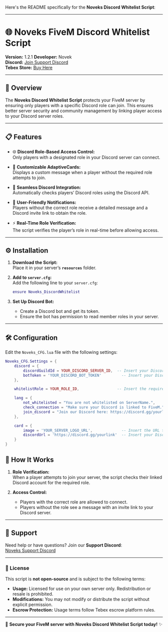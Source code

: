 Here's the README specifically for the **Noveks Discord Whitelist Script**:

---

# 🌐 Noveks FiveM Discord Whitelist Script

**Version:** 1.2.1
**Developer:** Novek  
**Discord:** [Join Support Discord](https://discord.gg/8q8BnmgXq2)  
**Tebex Store:** [Buy Here](https://noveks-workspace.tebex.io/package/6546483)  

---

## 📄 Overview

The **Noveks Discord Whitelist Script** protects your FiveM server by ensuring only players with a specific Discord role can join. This ensures better server security and community management by linking player access to your Discord server roles.

---

## 📋 Features

- 🌐 **Discord Role-Based Access Control:**  
  Only players with a designated role in your Discord server can connect.

- 🎨 **Customizable AdaptiveCards:**  
  Displays a custom message when a player without the required role attempts to join.

- 🔗 **Seamless Discord Integration:**  
  Automatically checks players’ Discord roles using the Discord API.

- 👋 **User-Friendly Notifications:**  
  Players without the correct role receive a detailed message and a Discord invite link to obtain the role.

- ⚡ **Real-Time Role Verification:**  
  The script verifies the player’s role in real-time before allowing access.

---

## ⚙️ Installation

1. **Download the Script:**  
   Place it in your server’s **`resources`** folder.

2. **Add to `server.cfg`:**  
   Add the following line to your `server.cfg`:
   ```lua
   ensure Noveks_DiscordWhitelist
   ```

3. **Set Up Discord Bot:**  
   - Create a Discord bot and get its token.
   - Ensure the bot has permission to read member roles in your server.

---

## 🛠️ Configuration

Edit the `Noveks_CFG.lua` file with the following settings:

```lua
Noveks_CFG.Settings = {
    discord = {
        discordGuildId = YOUR_DISCORD_SERVER_ID,  -- Insert your Discord server ID
        botToken = 'YOUR_DISCORD_BOT_TOKEN'         -- Insert your Discord bot token
    },

    whitelistRole = YOUR_ROLE_ID,                 -- Insert the required Discord role ID

    lang = {
        not_whitelisted = "You are not whitelisted on ServerName.",  
        check_connection = "Make sure your Discord is linked to FiveM.",
        join_discord = "Join our Discord here: https://discord.gg/yourlink"  -- Insert your Discord invite link
    },

    card = {
        image = 'YOUR_SERVER_LOGO_URL',             -- Insert the URL to your server logo
        discordUrl = 'https://discord.gg/yourlink'  -- Insert your Discord invite link
    }
}
```

## 📢 How It Works

1. **Role Verification:**  
   When a player attempts to join your server, the script checks their linked Discord account for the required role.

2. **Access Control:**  
   - Players with the correct role are allowed to connect.  
   - Players without the role see a message with an invite link to your Discord server.

---

## 💬 Support

Need help or have questions? Join our **Support Discord**:  
[Noveks Support Discord](https://discord.gg/8q8BnmgXq2)

---

### 📑 License

This script is **not open-source** and is subject to the following terms:  

- **Usage:** Licensed for use on your own server only. Redistribution or resale is prohibited.  
- **Modifications:** You may not modify or distribute the script without explicit permission.  
- **Escrow Protection:** Usage terms follow Tebex escrow platform rules.  

---

🚀 **Secure your FiveM server with Noveks Discord Whitelist Script today!** ✨
